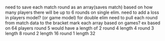 need to save each match round as an array(saves match) 
based on how many players there will be up to 6 rounds on single elim.
need to add a loss in players model? (or game model) for double elim
need to pull each round from match data to the bracket
mark each array based on games? 
  ex based on 64 players
    round 5 would have a length of 2
    round 4 length 4
    round 3 length 8
    round 2 length 16
    round 1 length 32